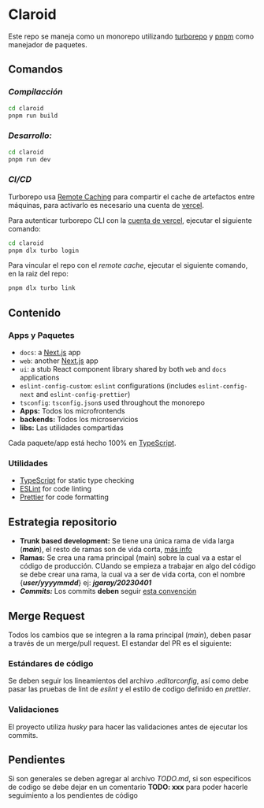 # Claroid

Este repo se maneja como un monorepo utilizando [turborepo](https://turbo.build/repo/docs) y [pnpm](https://pnpm.io) como manejador de paquetes.

## Comandos

### *Compilacción*

``` bash
cd claroid
pnpm run build
```

### *Desarrollo:*

``` bash
cd claroid
pnpm run dev
```

### *CI/CD*

Turborepo usa [Remote Caching](https://turbo.build/repo/docs/core-concepts/remote-caching) para compartir el cache de artefactos entre máquinas, para activarlo es necesario una cuenta de [vercel](https://vercel.com/).

Para autenticar turborepo CLI con la [cuenta de vercel](https://vercel.com/docs/concepts/personal-accounts/overview), ejecutar el siguiente comando:

``` bash
cd claroid
pnpm dlx turbo login
```

Para vincular el repo con el *remote cache*, ejecutar el siguiente comando, en la raiz del repo:

``` bash
pnpm dlx turbo link
```

## Contenido

### Apps y Paquetes

- `docs`: a [Next.js](https://nextjs.org/) app
- `web`: another [Next.js](https://nextjs.org/) app
- `ui`: a stub React component library shared by both `web` and `docs` applications
- `eslint-config-custom`: `eslint` configurations (includes `eslint-config-next` and `eslint-config-prettier`)
- `tsconfig`: `tsconfig.json`s used throughout the monorepo
- **Apps:** Todos los microfrontends
- **backends:** Todos los microservicios
- **libs:** Las utilidades compartidas

Cada paquete/app está hecho 100% en [TypeScript](https://www.typescriptlang.org/).

### Utilidades

- [TypeScript](https://www.typescriptlang.org/) for static type checking
- [ESLint](https://eslint.org/) for code linting
- [Prettier](https://prettier.io) for code formatting

## Estrategia repositorio

- **Trunk based development:** Se tiene una única rama de vida larga (***main***), el resto de ramas son de vida corta, [más info](https://trunkbaseddevelopment.com/)
- **Ramas:** Se crea una rama principal (main) sobre la cual va a estar el código de producción. CUando se empieza a trabajar en algo del código se debe crear una rama, la cual va a ser de vida corta, con el nombre {***user/yyyymmdd***} ej: ***jgaray/20230401***
- ***Commits:*** Los commits **deben** seguir [esta convención](https://www.conventionalcommits.org/en/v1.0.0/)

## Merge Request

Todos los cambios que se integren a la rama principal (*main*), deben pasar a través de un merge/pull request. El estandar del PR es el siguiente:

### Estándares de código

Se deben seguir los lineamientos del archivo *.editorconfig*, así como debe pasar las pruebas de lint de *eslint* y el estilo de codigo definido en *prettier*.

### Validaciones

El proyecto utiliza *husky* para hacer las validaciones antes de ejecutar los commits.

## Pendientes

Si son generales se deben agregar al archivo *TODO.md*, si son especificos de codigo se debe dejar en un comentario **TODO: xxx** para poder hacerle seguimiento a los pendientes de código
